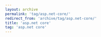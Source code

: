 ```yaml
---
layout: archive
permalink: 'tag/asp.net-core/'
redirect_from: 'archive/tag/asp.net-core/'
title: 'asp.net core'
tag: 'asp.net core'
---
```

